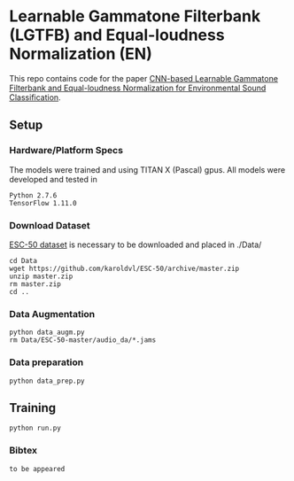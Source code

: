 # Learnable Gammatone Filterbank (LGTFB) and Equal-loudness Normalization (EN) 

This repo contains code for the paper [CNN-based Learnable Gammatone Filterbank and Equal-loudness Normalization for Environmental Sound Classification](https://ieeexplore.ieee.org/document/9005226).

## Setup

### Hardware/Platform Specs

The models were trained and using TITAN X (Pascal) gpus. 
All models were developed and tested in
```
Python 2.7.6
TensorFlow 1.11.0
```

### Download Dataset

[ESC-50 dataset](https://github.com/karolpiczak/ESC-50) is necessary to be downloaded and placed in ./Data/

```
cd Data
wget https://github.com/karoldvl/ESC-50/archive/master.zip
unzip master.zip
rm master.zip
cd ..
```

### Data Augmentation
```
python data_augm.py
rm Data/ESC-50-master/audio_da/*.jams
```

### Data preparation
```
python data_prep.py
```

## Training
```
python run.py
```

### Bibtex
```
to be appeared
```
